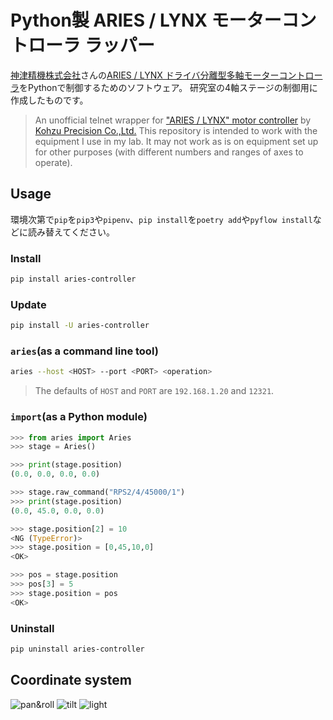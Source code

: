 # Python製 ARIES / LYNX モーターコントローラ ラッパー
[神津精機株式会社](https://www.kohzu.co.jp/i/)さんの[ARIES / LYNX ドライバ分離型多軸モーターコントローラ](https://www.kohzu.co.jp/products/control-electronics/motor-controller-kosmos/aries-lynx/)をPythonで制御するためのソフトウェア。
研究室の4軸ステージの制御用に作成したものです。

> An unofficial telnet wrapper for ["ARIES / LYNX" motor controller](https://www.kohzu.co.jp/products/control-electronics/motor-controller-kosmos/aries-lynx/) by [Kohzu Precision Co.,Ltd.](https://www.kohzu.co.jp/i/)
> This repository is intended to work with the equipment I use in my lab. It may not work as is on equipment set up for other purposes (with different numbers and ranges of axes to operate).

## Usage
環境次第で`pip`を`pip3`や`pipenv`、`pip install`を`poetry add`や`pyflow install`などに読み替えてください。

### Install
```sh
pip install aries-controller
```

### Update
```sh
pip install -U aries-controller
```

### `aries`(as a command line tool)
```sh
aries --host <HOST> --port <PORT> <operation>
```
> The defaults of `HOST` and `PORT` are `192.168.1.20` and `12321`.

### `import`(as a Python module)
```python
>>> from aries import Aries
>>> stage = Aries()

>>> print(stage.position)
(0.0, 0.0, 0.0, 0.0)

>>> stage.raw_command("RPS2/4/45000/1")
>>> print(stage.position)
(0.0, 45.0, 0.0, 0.0)

>>> stage.position[2] = 10
<NG (TypeError)>
>>> stage.position = [0,45,10,0]
<OK>

>>> pos = stage.position
>>> pos[3] = 5
>>> stage.position = pos
<OK>
```

### Uninstall
```sh
pip uninstall aries-controller
```

## Coordinate system
![pan&roll](.docs/pan&roll_axis.svg)
![tilt](.docs/tilt_axis.svg)
![light](.docs/light_axis.svg)
